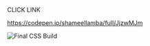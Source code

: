 CLICK LINK

https://codepen.io/shameellamba/full/JjzwMJm

![Final CSS Build](https://github.com/shameellamba/Project_3_Trendline_Inspiration/assets/92649182/bd596f5e-3458-45b7-b1af-4afad1683f2f)
